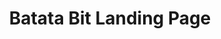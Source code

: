 ---
title: "Batata Bit Landing Page"
description: "First responsive website that I built using HTML and CSS, this is a clone of a real website used by the company LINK>"
image: "/img/projects/batatabit responsive.webp"
sourceCode: "https://github.com/martin-tercero1/mobileFirst"
liveDemo: "https://martin-tercero1.github.io/mobileFirst/"
technologies: ["HTML", "CSS"]
order: 11
---